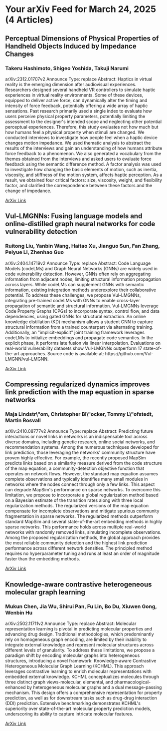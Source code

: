 <h1>Your arXiv Feed for March 24, 2025 (4 Articles)</h1>
<h2>Perceptual Dimensions of Physical Properties of Handheld Objects Induced by Impedance Changes</h2>
<h3>Takeru Hashimoto, Shigeo Yoshida, Takuji Narumi</h3>
<p>arXiv:2312.01707v2 Announce Type: replace 
Abstract: Haptics in virtual reality is the emerging dimension after audiovisual experiences. Researchers designed several handheld VR controllers to simulate haptic experiences in virtual reality environments. Some of these devices, equipped to deliver active force, can dynamically alter the timing and intensity of force feedback, potentially offering a wide array of haptic sensations. Past research primarily used a single index to evaluate how users perceive physical property parameters, potentially limiting the assessment to the designer's intended scope and neglecting other potential perceptual experiences.
  Therefore, this study evaluates not how much but how humans feel a physical property when stimuli are changed. We conducted interviews to investigate how people feel when a haptic device changes motion impedance. We used thematic analysis to abstract the results of the interviews and gain an understanding of how humans attribute force feedback to a phenomenon. We also generated a vocabulary from the themes obtained from the interviews and asked users to evaluate force feedback using the semantic difference method. A factor analysis was used to investigate how changing the basic elements of motion, such as inertia, viscosity, and stiffness of the motion system, affects haptic perception. As a result, we obtained four critical factors: size, viscosity, weight, and flexibility factor, and clarified the correspondence between these factors and the change of impedance.</p>
<a href='https://arxiv.org/abs/2312.01707'>ArXiv Link</a>

<h2>Vul-LMGNNs: Fusing language models and online-distilled graph neural networks for code vulnerability detection</h2>
<h3>Ruitong Liu, Yanbin Wang, Haitao Xu, Jianguo Sun, Fan Zhang, Peiyue Li, Zhenhao Guo</h3>
<p>arXiv:2404.14719v2 Announce Type: replace 
Abstract: Code Language Models (codeLMs) and Graph Neural Networks (GNNs) are widely used in code vulnerability detection. However, GNNs often rely on aggregating information from adjacent nodes, limiting structural information propagation across layers. While codeLMs can supplement GNNs with semantic information, existing integration methods underexplore their collaborative potential. To address these challenges, we propose Vul-LMGNNs, integrating pre-trained codeLMs with GNNs to enable cross-layer propagation of semantic and structural information. Vul-LMGNNs leverage Code Property Graphs (CPGs) to incorporate syntax, control flow, and data dependencies, using gated GNNs for structural extraction. An online knowledge distillation (KD) mechanism allows a student GNN to capture structural information from a trained counterpart via alternating training. Additionally, an "implicit-explicit" joint training framework leverages codeLMs to initialize embeddings and propagate code semantics. In the explicit phase, it performs late fusion via linear interpolation. Evaluations on real-world vulnerability datasets show Vul-LMGNNs outperform 17 state-of-the-art approaches. Source code is available at: https://github.com/Vul-LMGNN/vul-LMGNN.</p>
<a href='https://arxiv.org/abs/2404.14719'>ArXiv Link</a>

<h2>Compressing regularized dynamics improves link prediction with the map equation in sparse networks</h2>
<h3>Maja Lindstr\"om, Christopher Bl\"ocker, Tommy L\"ofstedt, Martin Rosvall</h3>
<p>arXiv:2410.08777v2 Announce Type: replace 
Abstract: Predicting future interactions or novel links in networks is an indispensable tool across diverse domains, including genetic research, online social networks, and recommendation systems. Among the numerous techniques developed for link prediction, those leveraging the networks' community structure have proven highly effective. For example, the recently proposed MapSim predicts links based on a similarity measure derived from the code structure of the map equation, a community-detection objective function that operates on network flows. However, the standard map equation assumes complete observations and typically identifies many small modules in networks where the nodes connect through only a few links. This aspect can degrade MapSim's performance on sparse networks. To overcome this limitation, we propose to incorporate a global regularization method based on a Bayesian estimate of the transition rates along with three local regularization methods. The regularized versions of the map equation compensate for incomplete observations and mitigate spurious community fragmentation in sparse networks. The regularized methods outperform standard MapSim and several state-of-the-art embedding methods in highly sparse networks. This performance holds across multiple real-world networks with randomly removed links, simulating incomplete observations. Among the proposed regularization methods, the global approach provides the most reliable community detection and the highest link prediction performance across different network densities. The principled method requires no hyperparameter tuning and runs at least an order of magnitude faster than the embedding methods.</p>
<a href='https://arxiv.org/abs/2410.08777'>ArXiv Link</a>

<h2>Knowledge-aware contrastive heterogeneous molecular graph learning</h2>
<h3>Mukun Chen, Jia Wu, Shirui Pan, Fu Lin, Bo Du, Xiuwen Gong, Wenbin Hu</h3>
<p>arXiv:2502.11711v2 Announce Type: replace 
Abstract: Molecular representation learning is pivotal in predicting molecular properties and advancing drug design. Traditional methodologies, which predominantly rely on homogeneous graph encoding, are limited by their inability to integrate external knowledge and represent molecular structures across different levels of granularity. To address these limitations, we propose a paradigm shift by encoding molecular graphs into heterogeneous structures, introducing a novel framework: Knowledge-aware Contrastive Heterogeneous Molecular Graph Learning (KCHML). This approach leverages contrastive learning to enrich molecular representations with embedded external knowledge. KCHML conceptualizes molecules through three distinct graph views-molecular, elemental, and pharmacological-enhanced by heterogeneous molecular graphs and a dual message-passing mechanism. This design offers a comprehensive representation for property prediction, as well as for downstream tasks such as drug-drug interaction (DDI) prediction. Extensive benchmarking demonstrates KCHML's superiority over state-of-the-art molecular property prediction models, underscoring its ability to capture intricate molecular features.</p>
<a href='https://arxiv.org/abs/2502.11711'>ArXiv Link</a>

